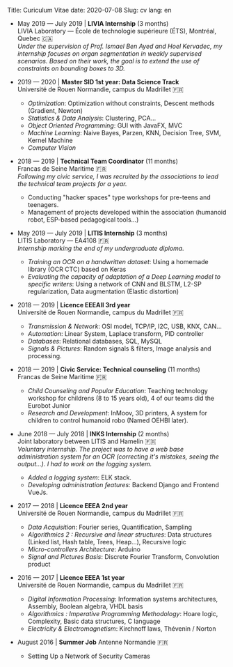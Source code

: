 Title: Curiculum Vitae
date: 2020-07-08
Slug: cv
lang: en

* May 2019 — July 2019 | **LIVIA Internship** (3 months)  
    LIVIA Laboratory — École de technologie supérieure (ÉTS), Montréal, Quebec 🇨🇦  
    *Under the supervision of Prof. Ismael Ben Ayed and Hoel Kervadec, my internship focuses on organ segmentation in weakly supervised scenarios. Based on their work, the goal is to extend the use of constraints on bounding boxes to 3D.*

* 2019 — 2020 | **Master SID 1st year: Data Science Track**  
    Université de Rouen Normandie, campus du Madrillet 🇫🇷  
    * *Optimization*: Optimization without constraints, Descent methods (Gradient, Newton)
    * *Statistics & Data Analysis*: Clustering, PCA...
    * *Object Oriented Programming*: GUI with JavaFX, MVC
    * *Machine Learning*: Naive Bayes, Parzen, KNN, Decision Tree, SVM, Kernel Machine
    * *Computer Vision*

* 2018 — 2019 | **Technical Team Coordinator** (11 months)  
    Francas de Seine Maritime 🇫🇷  
    *Following my civic service, I was recruited by the associations to lead the technical team projects for a year.*
    * Conducting "hacker spaces" type workshops for pre-teens and teenagers.
    * Management of projects developed within the association (humanoid robot, ESP-based pedagogical tools...)
 
* May 2019 — July 2019 | **LITIS Internship** (3 months)  
    LITIS Laboratory — EA4108 🇫🇷  
    *Internship marking the end of my undergraduate diploma.*
    * *Training an OCR on a handwritten dataset*: Using a homemade library (OCR CTC) based on Keras
    * *Evaluating the capacity of adaptation of a Deep Learning model to specific writers*: Using a network of CNN and BLSTM, L2-SP regularization, Data augmentation (Elastic distortion)

* 2018 — 2019 | **Licence EEEAII 3rd year**  
    Université de Rouen Normandie, campus du Madrillet 🇫🇷  
    * *Transmission & Network*: OSI model, TCP/IP, I2C, USB, KNX, CAN...
    * *Automation*: Linear System, Laplace transform, PID controller
    * *Databases*: Relational databases, SQL, MySQL
    * *Signals & Pictures*: Random signals & filters, Image analysis and processing.
  
* 2018 — 2019 | **Civic Service: Technical counseling** (11 months)  
    Francas de Seine Maritime 🇫🇷  
    * *Child Counseling and Popular Education*: Teaching technology workshop for childrens (8 to 15 years old), 4 of our teams did the Eurobot Junior
    * *Research and Development*: InMoov, 3D printers, A system for children to control humanoid robo (Named OEHBI later).
  
* June 2018 — July 2018 | **INKS Internship** (2 months)  
    Joint laboratory between LITIS and Hamelin 🇫🇷  
    *Voluntary internship. The project was to have a web base administration system for an OCR (correcting it's mistakes, seeing the output...). I had to work on the logging system.*
    * *Added a logging system*: ELK stack.
    * *Developing administration features*: Backend Django and Frontend VueJs.

*  2017 — 2018 | **Licence EEEA 2nd year**  
    Université de Rouen Normandie, campus du Madrillet 🇫🇷  
    * *Data Acquisition*: Fourier series, Quantification, Sampling
    * *Algorithmics 2 : Recursive and linear structures*: Data structures (Linked list, Hash table, Trees, Heap...), Recursive logic
    * *Micro-controllers Architecture*: Arduino
    * *Signal and Pictures Basis*: Discrete Fourier Transform, Convolution product

* 2016 — 2017 | **Licence EEEA 1st year**  
    Université de Rouen Normandie, campus du Madrillet 🇫🇷  
    * *Digital Information Processing*: Information systems architectures, Assembly, Boolean algebra, VHDL basis
    * *Algorithmics : Imperative Programming Methodology*: Hoare logic, Complexity, Basic data structures, C language
    * *Electricity & Electromagnetism*: Kirchnoff laws, Thévenin / Norton

*  August 2016 | **Summer Job**
    Antenne Normandie 🇫🇷  
    * Setting Up a Network of Security Cameras